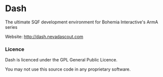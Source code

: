 # Dash
The ultimate SQF development environment for Bohemia Interactive's ArmA series

Website: http://dash.nevadascout.com

### Licence

Dash is licenced under the GPL General Public Licence.

You may not use this source code in any proprietary software.
